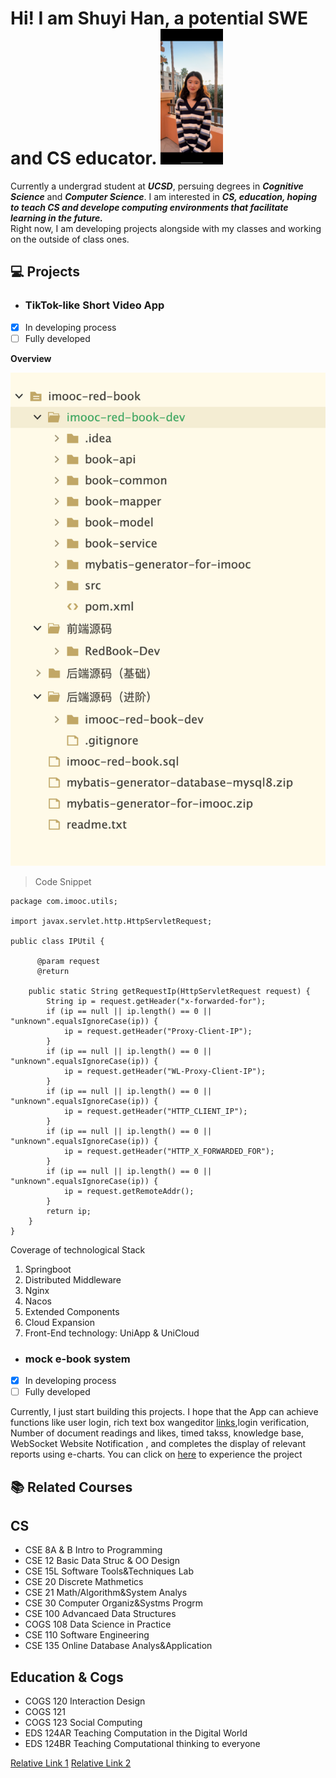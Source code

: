 # Hi! I am Shuyi Han, a potential SWE and CS educator.   <img src="https://github.com/KristinShuyiHan/CSE110SoftwareEngineering/blob/main/IMG_8927.JPG" width="100">



Currently a undergrad student at ***UCSD***, persuing degrees in  ***Cognitive Science*** and  ***Computer Science***. I am interested in ***CS, education, hoping to teach CS and  develope computing environments that facilitate learning in the future.***  
Right now, I am developing projects alongside with my classes and working on the outside of class ones. 

## :computer: Projects 

+ ###  TikTok-like Short Video App ### 

- [x] In developing process
- [ ] Fully developed

**Overview**

![](https://github.com/KristinShuyiHan/CSE110SoftwareEngineering/blob/main/Screenshot%202023-04-05%20at%2011.30.18%20AM.png)




>Code Snippet


```
package com.imooc.utils;

import javax.servlet.http.HttpServletRequest;

public class IPUtil {

      @param request
      @return
    
    public static String getRequestIp(HttpServletRequest request) {
        String ip = request.getHeader("x-forwarded-for");
        if (ip == null || ip.length() == 0 || "unknown".equalsIgnoreCase(ip)) {
            ip = request.getHeader("Proxy-Client-IP");
        }
        if (ip == null || ip.length() == 0 || "unknown".equalsIgnoreCase(ip)) {
            ip = request.getHeader("WL-Proxy-Client-IP");
        }
        if (ip == null || ip.length() == 0 || "unknown".equalsIgnoreCase(ip)) {
            ip = request.getHeader("HTTP_CLIENT_IP");
        }
        if (ip == null || ip.length() == 0 || "unknown".equalsIgnoreCase(ip)) {
            ip = request.getHeader("HTTP_X_FORWARDED_FOR");
        }
        if (ip == null || ip.length() == 0 || "unknown".equalsIgnoreCase(ip)) {
            ip = request.getRemoteAddr();
        }
        return ip;
    }
}

```

Coverage of technological Stack
1. Springboot
2. Distributed Middleware
3. Nginx
4. Nacos
5. Extended Components
6. Cloud Expansion
7. Front-End technology: UniApp & UniCloud





+ ###  mock e-book system ###

- [x] In developing process
- [ ] Fully developed

Currently, I just start building this projects. I hope that the App can achieve functions like user login, rich text box wangeditor [links](https://www.wangeditor.com/en/),login verification, Number of document readings and likes, timed takss, knowledge base, WebSocket Website Notification
, and completes the display of relevant reports using e-charts. You can click on [here](http://wiki.courseimooc.com) to experience the project



 


## :books: Related Courses
## CS

+ CSE 8A & B Intro to Programming
+ CSE 12 Basic Data Struc & OO Design
+ CSE 15L Software Tools&Techniques Lab
+ CSE 20 Discrete Mathmetics
+ CSE 21 Math/Algorithm&System Analys
+ CSE 30 Computer Organiz&Systms Progrm
+ CSE 100 Advancaed Data Structures 
+ COGS 108 Data Science in Practice 
+ CSE 110 Software Engineering 
+ CSE 135 Online Database Analys&Application

## Education & Cogs

+ COGS 120 Interaction Design
+ COGS 121
+ COGS 123 Social Computing
+ EDS 124AR Teaching Computation in the Digital World
+ EDS 124BR Teaching Computational thinking to everyone

[Relative Link 1](README.md)
[Relative Link 2](.gitignore)


